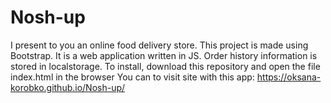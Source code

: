 # Nosh-up
I present to you an online food delivery store.
This project is made using Bootstrap. It is a web application written in JS. Order history information is stored in localstorage.
To install, download this repository and open the file index.html in the browser
You can to visit site with this app: https://oksana-korobko.github.io/Nosh-up/
 
